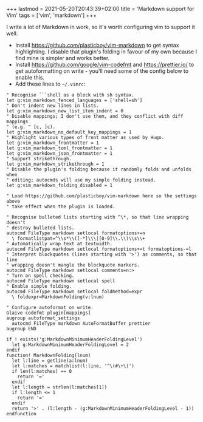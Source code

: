 +++
lastmod = 2021-05-20T20:43:39+02:00
title = 'Markdown support for Vim'
tags = ['vim', 'markdown']
+++

I write a lot of Markdown in work, so it's worth configuring vim to support it
well.

- Install <https://github.com/plasticboy/vim-markdown> to get syntax
  highlighting. I disable that plugin's folding in favour of my own because I
  find mine is simpler and works better.
- Install <https://github.com/google/vim-codefmt> and <https://prettier.io/> to
  get autoformatting on write - you'll need some of the config below to enable
  this.
- Add these lines to `~/.vimrc`:

<!-- prettier-ignore -->
  ```vim
  " Recognise ```shell as a block with sh syntax.
  let g:vim_markdown_fenced_languages = ['shell=sh']
  " Don't indent new lines in lists.
  let g:vim_markdown_new_list_item_indent = 0
  " Disable mappings; I don't use them, and they conflict with diff mappings
  " (e.g. " [c, ]c).
  let g:vim_markdown_no_default_key_mappings = 1
  " Highlight various types of front matter as used by Hugo.
  let g:vim_markdown_frontmatter = 1
  let g:vim_markdown_toml_frontmatter = 1
  let g:vim_markdown_json_frontmatter = 1
  " Support strikethrough.
  let g:vim_markdown_strikethrough = 1
  " Disable the plugin's folding because it randomly folds and unfolds when
  " editing; autocmds will use my simple folding instead.
  let g:vim_markdown_folding_disabled = 1

  " Load https://github.com/plasticboy/vim-markdown here so the settings above
  " take effect when the plugin is loaded.

  " Recognise bulleted lists starting with ^\*, so that line wrapping doesn't
  " destroy bulleted lists.
  autocmd FileType markdown setlocal formatoptions+=n
    \ formatlistpat=^\\s*\\([-*]\\\|[0-9]\\.\\)\\s\\+
  " Automatically wrap text at textwidth.
  autocmd FileType markdown setlocal formatoptions+=t formatoptions-=l
  " Interpret blockquotes (lines starting with '>') as comments, so that line
  " wrapping doesn't mangle the blockquote markers.
  autocmd FileType markdown setlocal comments=n:>
  " Turn on spell checking.
  autocmd FileType markdown setlocal spell
  " Enable simple folding.
  autocmd FileType markdown setlocal foldmethod=expr
    \ foldexpr=MarkdownFolding(v:lnum)

  " Configure autoformat on write.
  Glaive codefmt plugin[mappings]
  augroup autoformat_settings
    autocmd FileType markdown AutoFormatBuffer prettier
  augroup END

  if ! exists('g:MarkdownMinimumHeaderFoldingLevel')
    let g:MarkdownMinimumHeaderFoldingLevel = 2
  endif
  function! MarkdownFolding(lnum)
    let l:line = getline(a:lnum)
    let l:matches = matchlist(l:line, '^\(#\+\)')
    if len(l:matches) == 0
      return '='
    endif
    let l:length = strlen(l:matches[1])
    if l:length <= 1
      return '='
    endif
    return '>' . (l:length - (g:MarkdownMinimumHeaderFoldingLevel - 1))
  endfunction
  ```
